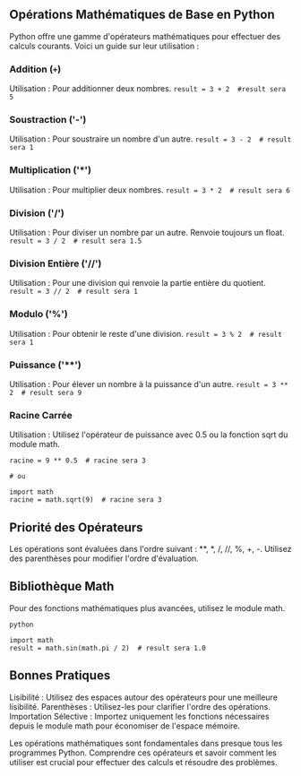 ## Opérations Mathématiques de Base en Python

Python offre une gamme d'opérateurs mathématiques pour effectuer des calculs courants. 
Voici un guide sur leur utilisation :

### Addition (`+`)

Utilisation : Pour additionner deux nombres.
```result = 3 + 2  #result sera 5```

### Soustraction ('-')

Utilisation : Pour soustraire un nombre d'un autre.
```result = 3 - 2  # result sera 1```

### Multiplication ('*')

Utilisation : Pour multiplier deux nombres.
```result = 3 * 2  # result sera 6```

### Division ('/')

Utilisation : Pour diviser un nombre par un autre. Renvoie toujours un float.
```result = 3 / 2  # result sera 1.5```

### Division Entière ('//')

Utilisation : Pour une division qui renvoie la partie entière du quotient.
```result = 3 // 2  # result sera 1```

### Modulo ('%')

Utilisation : Pour obtenir le reste d'une division.
```result = 3 % 2  # result sera 1```

### Puissance ('**')

Utilisation : Pour élever un nombre à la puissance d'un autre.
```result = 3 ** 2  # result sera 9```

### Racine Carrée

Utilisation : Utilisez l'opérateur de puissance avec 0.5 ou la fonction sqrt du module math.
```
racine = 9 ** 0.5  # racine sera 3

# ou

import math
racine = math.sqrt(9)  # racine sera 3
```

## Priorité des Opérateurs

Les opérations sont évaluées dans l'ordre suivant : **, *, /, //, %, +, -.
Utilisez des parenthèses pour modifier l'ordre d'évaluation.

## Bibliothèque Math

Pour des fonctions mathématiques plus avancées, utilisez le module math.
```
python

import math
result = math.sin(math.pi / 2)  # result sera 1.0
```
## Bonnes Pratiques

Lisibilité : Utilisez des espaces autour des opérateurs pour une meilleure lisibilité.
Parenthèses : Utilisez-les pour clarifier l'ordre des opérations.
Importation Sélective : Importez uniquement les fonctions nécessaires depuis le module 
math pour économiser de l'espace mémoire.


Les opérations mathématiques sont fondamentales dans presque tous les programmes Python. 
Comprendre ces opérateurs et savoir comment les utiliser est crucial pour effectuer des 
calculs et résoudre des problèmes.

